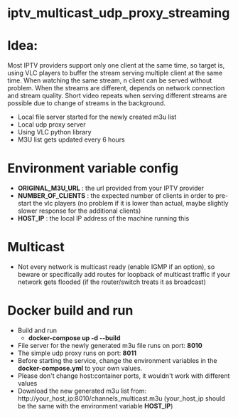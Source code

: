 # iptv_multicast_udp_proxy_streaming

# Idea:
Most IPTV providers support only one client at the same time, so target is, using VLC players to buffer the stream serving multiple client at the same time. When watching the same stream, n client can be served without problem. When the streams are different, depends on network connection and stream quality. Short video repeats when serving different streams are possible due to change of streams in the background.

- Local file server started for the newly created m3u list
- Local udp proxy server
- Using VLC python library
- M3U list gets updated every 6 hours

# Environment variable config
- **ORIGINAL_M3U_URL** : the url provided from your IPTV provider
- **NUMBER_OF_CLIENTS** : the expected number of clients in order to pre-start the vlc players (no problem if it is lower than actual, maybe slightly slower response for the additional clients)
- **HOST_IP** : the local IP address of the machine running this

# Multicast
- Not every network is multicast ready (enable IGMP if an option), so beware or specifically add routes for loopback of multicast traffic if your network gets flooded (if the router/switch treats it as broadcast)

# Docker build and run

- Build and run
    - **docker-compose up -d --build**
- File server for the newly generated m3u file runs on port: **8010**
- The simple udp proxy runs on port: **8011**
- Before starting the service, change the environment variables in the **docker-compose.yml** to your own values.
- Please don't change host:container ports, it wouldn't work with different values
- Download the new generated m3u list from: http://your_host_ip:8010/channels_multicast.m3u (your_host_ip should be the same with the environment variable **HOST_IP**)

